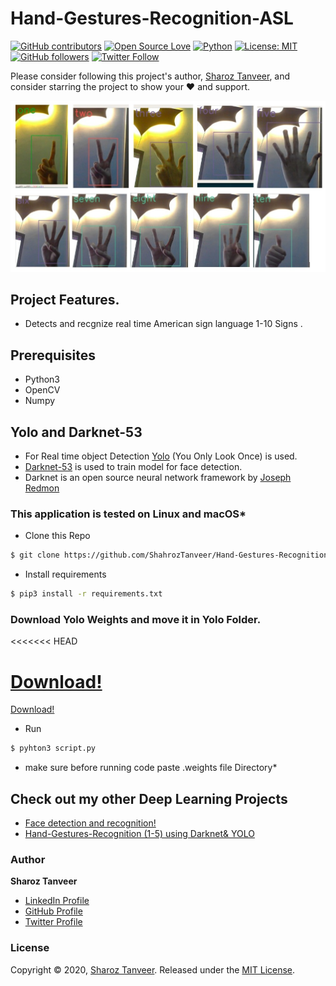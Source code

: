 # Hand-Gestures-Recognition-ASL

[![GitHub contributors](https://img.shields.io/badge/contributions-welcome-brightgreen.svg?style=flat)](https://github.com/ShahrozTanveer/Hand-Gestures-Recognition-ASL/pulls)
[![Open Source Love](https://badges.frapsoft.com/os/v1/open-source.png?v=103)](https://opensource.com/users/sharoztanveer)
[![Python](https://img.shields.io/badge/Made%20with-Python-1f425f.svg)](https://www.python.org/)
[![License: MIT](https://img.shields.io/badge/License-MIT-yellow.svg)](https://github.com/ShahrozTanveer/Hand-Gestures-Recognition-ASL/blob/master/LICENSE)
[![GitHub followers](https://img.shields.io/github/followers/ShahrozTanveer.svg?style=social&label=Follow)](https://github.com/ShahrozTanveer)
[![Twitter Follow](https://img.shields.io/twitter/follow/saadtanveer3121.svg?style=social)](https://twitter.com/saadtanveer3121)

Please consider following this project's author, [Sharoz Tanveer](https://github.com/ShahrozTanveer), and consider starring the project to show your :heart: and support.

![ASL TEST](test.jpeg)

## Project Features.

- Detects and recgnize real time American sign language 1-10 Signs .

## Prerequisites

- Python3
- OpenCV
- Numpy

## Yolo and Darknet-53

- For Real time object Detection [Yolo](https://pjreddie.com/darknet/yolo/) (You Only Look Once) is used.
- [Darknet-53](https://pjreddie.com/darknet/) is used to train model for face detection.
- Darknet is an open source neural network framework by [Joseph Redmon](https://github.com/pjreddie)

### This application is tested on Linux and macOS\*

- Clone this Repo

```bash
$ git clone https://github.com/ShahrozTanveer/Hand-Gestures-Recognition-ASL.git
```

- Install requirements

```bash
$ pip3 install -r requirements.txt
```

### Download Yolo Weights and move it in Yolo Folder.
<<<<<<< HEAD

[Download!]()
=======
[Download!](https://drive.google.com/file/d/11uRz9slxOS54CmuaWtnzVOFVUNYufN2i/view?usp=sharing)


- Run

```bash
$ pyhton3 script.py
```

- make sure before running code paste .weights file Directory\*

## Check out my other Deep Learning Projects

- [Face detection and recognition!](https://github.com/ShahrozTanveer/Face-Detection-and-Recognition)
- [Hand-Gestures-Recognition (1-5) using Darknet& YOLO](https://github.com/ShahrozTanveer/Hand-Gestures-Recognition)

### Author

**Sharoz Tanveer**

- [LinkedIn Profile](https://www.linkedin.com/in/sharoztanveer/)
- [GitHub Profile](https://github.com/ShahrozTanveer)
- [Twitter Profile](https://twitter.com/saadtanveer3121)

### License

Copyright © 2020, [Sharoz Tanveer](https://github.com/ShahrozTanveer).
Released under the [MIT License](LICENSE).
